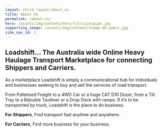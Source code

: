 ```yaml
---
layout: child_layout/about_us
title: About Us
permalink: /about-us/
hero: /assets/img/content/hero/fullsize/pipe.jpg
supporting_image: /assets/img/content/stamp-10-years.jpg
side_nav_id: 1
---
```


## Loadshift... The Australia wide Online Heavy Haulage Transport Marketplace for connecting Shippers and Carriers.

As a marketplace Loadshift is simply a communicational hub for individuals and businesses seeking to buy and sell the services of road transport.

From Palletised Freight to a 4WD Car or a huge CAT D10 Dozer, from a Tilt Tray to a Bdouble Tautliner or a Drop Deck with ramps. If it’s to be transported by truck, Loadshift is the place to do business.

__For Shippers__, Find transport fast anytime and anywhere.

__For Carriers__, Find more business for your business.